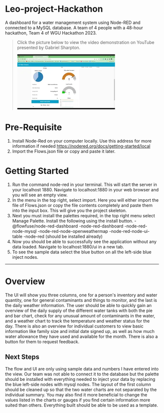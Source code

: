 # Leo-project-Hackathon
A dashboard for a water management system using Node-RED and connected to a MySQL database. A team of 4 people with a 48-hour hackathon, Team 4 of WGU Hackathon 2023.
> Click the picture below to view the video demonstration on YouTube presented by Gabriel Sharpton.
> 
>  [![Leo Project dashboard presentation](/mq2.webp)](https://youtu.be/CWRGOHWoWFc)
# Pre-Requisite
1. Install Node-Red on your computer locally. Use this address for more information if needed https://nodered.org/docs/getting-started/local
2. Import the Flows.json file or copy and paste it later.
# Getting Started
1. Run the command node-red in your terminal. This will start the server in your localhost 1880. Navigate to localhost:1880 in your web browser and you will see an empty view.
2. In the menu in the top right, select import. Here you will either import the file of Flows.json or copy the file contents completely and paste them into the input box. This will give you the project skeleton.
3. Next you must install the palettes required, in the top right menu select Manage Palette. Install the following using the install button.
   -@flowfuse/node-red-dashboard
   -node-red-dashboard
   -node-red-node-mysql
   -node-red-node-openweathermap
   -node-red-node-ui-table
   -node-red (should be installed already)
4. Now you should be able to successfully see the application without any data loaded. Navigate to localhost:1880/ui in a new tab.
5. To see the sample data select the blue button on all the left-side blue inject nodes.
-----
# Overview
The UI will show you three columns, one for a person's inventory and water quantity, one for general contaminants and things to monitor, and the last is the daily weather information. 
The user should be able to quickly gain an overview of the daily supply of the different water tanks with both the pie and bar chart, check for any unusual amount of contaminants in the water, and a weather chart to track the temperature and weather status for the day.
There is also an overview for individual customers to view basic information like family size and initial date signed up, as well as how much water allowance they have used and available for the month. There is also a button for them to request feedback.
## Next Steps
The flow and UI are only using sample data and numbers I have entered into the view. Our team was not able to connect it to the database but the palette should be installed with everything needed to inject your data by replacing the blue left-side nodes with mysql nodes.
The layout of the first column should be cleaned up so that the two water charts are not separated by the individual summary. You may also find it more beneficial to change the values listed in the charts or gauges if you find certain information more suited than others. Everything built should be able to be used as a template.

